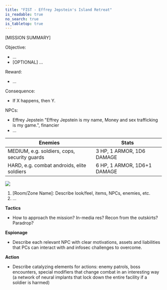 ```yaml
---
title: "FIST - Effrey Jepstein's Island Retreat"
is_readable: true
no_search: true
is_tabletop: true
---
```


[MISSION SUMMARY]

<!--more-->

Objective: 
- ...
- [OPTIONAL] ...

Reward:
- ...

Consequence:
- If X happens, then Y.

NPCs:
- Effrey Jepstein "Effrey Jepstein is my name, Money and sex trafficking is my game.", financier
- ...

| Enemies | Stats |
| --- | --- |
| MEDIUM, e.g. soldiers, cops, security guards | 3 HP, 1 ARMOR, 1D6 DAMAGE |
| HARD, e.g. combat androids, elite soldiers | 6 HP, 1 ARMOR, 1D6+1 DAMAGE |


![](/img/tabletop/fist/island.jpg)

1. [Room/Zone Name]: Describe look/feel, items, NPCs, enemies, etc.
2. ...

**Tactics**

- How to approach the mission? In-media res? Recon from the outskirts? Paradrop?

**Espionage**

- Describe each relevant NPC with clear motivations, assets and liabilities that PCs can interact with and infosec challenges to overcome. 

**Action**

- Describe catalyzing elements for actions: enemy patrols, boss encounters, special modifiers that change combat in an interesting way (a network of neural implants that lock down the entire facility if a soldier is harmed)